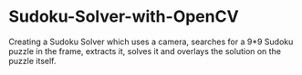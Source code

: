 # Sudoku-Solver-with-OpenCV
Creating a Sudoku Solver which uses a camera, searches for a 9*9 Sudoku puzzle in the frame, extracts it, solves it and overlays the solution on the puzzle itself.
